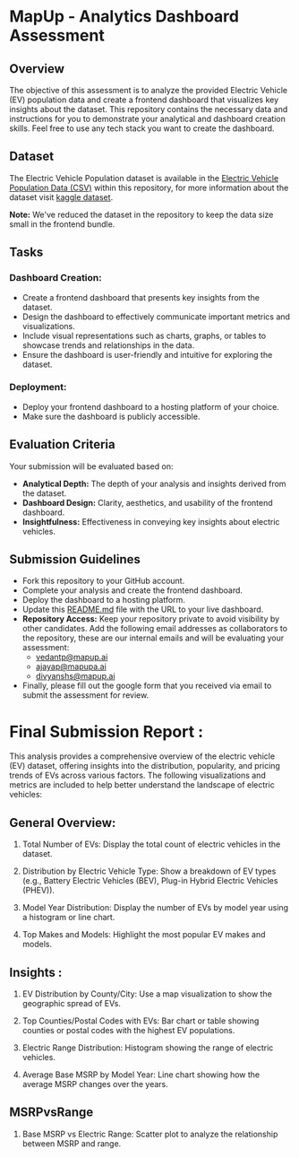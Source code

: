 # MapUp - Analytics Dashboard Assessment

## Overview

The objective of this assessment is to analyze the provided Electric Vehicle (EV) population data and create a frontend dashboard that visualizes key insights about the dataset. This repository contains the necessary data and instructions for you to demonstrate your analytical and dashboard creation skills. Feel free to use any tech stack you want to create the dashboard.

## Dataset

The Electric Vehicle Population dataset is available in the [Electric Vehicle Population Data (CSV)](./data-to-visualize/Electric_Vehicle_Population_Data.csv) within this repository, for more information about the dataset visit [kaggle dataset](https://www.kaggle.com/datasets/willianoliveiragibin/electric-vehicle-population).

**Note:** We've reduced the dataset in the repository to keep the data size small in the frontend bundle.

## Tasks

### Dashboard Creation:

- Create a frontend dashboard that presents key insights from the dataset.
- Design the dashboard to effectively communicate important metrics and visualizations.
- Include visual representations such as charts, graphs, or tables to showcase trends and relationships in the data.
- Ensure the dashboard is user-friendly and intuitive for exploring the dataset.

### Deployment:

- Deploy your frontend dashboard to a hosting platform of your choice.
- Make sure the dashboard is publicly accessible.

## Evaluation Criteria

Your submission will be evaluated based on:

- **Analytical Depth:** The depth of your analysis and insights derived from the dataset.
- **Dashboard Design:** Clarity, aesthetics, and usability of the frontend dashboard.
- **Insightfulness:** Effectiveness in conveying key insights about electric vehicles.

## Submission Guidelines

- Fork this repository to your GitHub account.
- Complete your analysis and create the frontend dashboard.
- Deploy the dashboard to a hosting platform.
- Update this [README.md](README.md) file with the URL to your live dashboard.
- **Repository Access:** Keep your repository private to avoid visibility by other candidates. Add the following email addresses as collaborators to the repository, these are our internal emails and will be evaluating your assessment:
  - vedantp@mapup.ai
  - ajayap@mapupa.ai
  - divyanshs@mapup.ai
- Finally, please fill out the google form that you received via email to submit the assessment for review.

# Final Submission Report :

This analysis provides a comprehensive overview of the electric vehicle (EV) dataset, offering insights into the distribution, popularity, and pricing trends of EVs across various factors. The following visualizations and metrics are included to help better understand the landscape of electric vehicles:

## General Overview: 

1. Total Number of EVs: Display the total count of electric vehicles in the dataset.

2. Distribution by Electric Vehicle Type: Show a breakdown of EV types (e.g., Battery Electric Vehicles (BEV), Plug-in Hybrid Electric Vehicles (PHEV)).

3. Model Year Distribution: Display the number of EVs by model year using a histogram or line chart.

4. Top Makes and Models: Highlight the most popular EV makes and models.

## Insights :

1. EV Distribution by County/City: Use a map visualization to show the geographic spread of EVs.

2. Top Counties/Postal Codes with EVs: Bar chart or table showing counties or postal codes with the highest EV populations.

3. Electric Range Distribution: Histogram showing the range of electric vehicles.

4. Average Base MSRP by Model Year: Line chart showing how the average MSRP changes over the years.

## MSRPvsRange

1. Base MSRP vs Electric Range: Scatter plot to analyze the relationship between MSRP and range.
